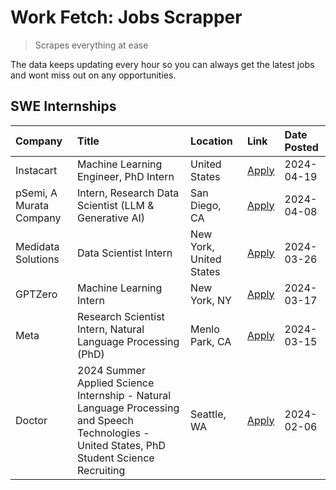 # Work Fetch: Jobs Scrapper
> Scrapes everything at ease

The data keeps updating every hour so you can always get the latest jobs and wont miss out on any opportunities.

## SWE Internships
<!--START_SECTION:workfetch-->
| Company                 | Title                                                                                                                                        | Location                | Link                                                                                                                                                                                                                                                                                                                                              | Date Posted   |
|:------------------------|:---------------------------------------------------------------------------------------------------------------------------------------------|:------------------------|:--------------------------------------------------------------------------------------------------------------------------------------------------------------------------------------------------------------------------------------------------------------------------------------------------------------------------------------------------|:--------------|
| Instacart               | Machine Learning Engineer, PhD Intern                                                                                                        | United States           | [Apply](https://www.linkedin.com/jobs/view/machine-learning-engineer-phd-intern-at-instacart-3901991739?position=2&pageNum=0&refId=kWo7lCwNYEq0pTNj6z1mxg%3D%3D&trackingId=3GjWJc4jUF9yrtMRzc9U%2Fw%3D%3D&trk=public_jobs_jserp-result_search-card)                                                                                               | 2024-04-19    |
| pSemi, A Murata Company | Intern, Research Data Scientist (LLM & Generative AI)                                                                                        | San Diego, CA           | [Apply](https://www.linkedin.com/jobs/view/intern-research-data-scientist-llm-generative-ai-at-psemi-a-murata-company-3887074168?position=3&pageNum=0&refId=kWo7lCwNYEq0pTNj6z1mxg%3D%3D&trackingId=dd31A9MRzXO48IYwXXIY%2Fw%3D%3D&trk=public_jobs_jserp-result_search-card)                                                                      | 2024-04-08    |
| Medidata Solutions      | Data Scientist Intern                                                                                                                        | New York, United States | [Apply](https://www.linkedin.com/jobs/view/data-scientist-intern-at-medidata-solutions-3810253704?position=7&pageNum=0&refId=kWo7lCwNYEq0pTNj6z1mxg%3D%3D&trackingId=JFGRcp3c85ZP%2BCpFyaiaLQ%3D%3D&trk=public_jobs_jserp-result_search-card)                                                                                                     | 2024-03-26    |
| GPTZero                 | Machine Learning Intern                                                                                                                      | New York, NY            | [Apply](https://www.linkedin.com/jobs/view/machine-learning-intern-at-gptzero-3860723963?position=6&pageNum=0&refId=kWo7lCwNYEq0pTNj6z1mxg%3D%3D&trackingId=mJWYdAJJ%2FenBrrvDyk4Dmg%3D%3D&trk=public_jobs_jserp-result_search-card)                                                                                                              | 2024-03-17    |
| Meta                    | Research Scientist Intern, Natural Language Processing (PhD)                                                                                 | Menlo Park, CA          | [Apply](https://www.linkedin.com/jobs/view/research-scientist-intern-natural-language-processing-phd-at-meta-3858718375?position=8&pageNum=0&refId=kWo7lCwNYEq0pTNj6z1mxg%3D%3D&trackingId=MewTp57wVHifWJnZYpweTA%3D%3D&trk=public_jobs_jserp-result_search-card)                                                                                 | 2024-03-15    |
| Doctor                  | 2024 Summer Applied Science Internship - Natural Language Processing and Speech Technologies - United States, PhD Student Science Recruiting | Seattle, WA             | [Apply](https://www.linkedin.com/jobs/view/2024-summer-applied-science-internship-natural-language-processing-and-speech-technologies-united-states-phd-student-science-recruiting-at-doctor-3819405754?position=9&pageNum=0&refId=kWo7lCwNYEq0pTNj6z1mxg%3D%3D&trackingId=gFeP0sMqZbkYiQadoeNTZA%3D%3D&trk=public_jobs_jserp-result_search-card) | 2024-02-06    |
<!--END_SECTION:workfetch-->
